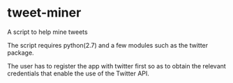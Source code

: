tweet-miner
===========

A script to help mine tweets

The script requires python(2.7) and a few modules such as the twitter package. 

The user has to register the app with twitter first so as to obtain the relevant credentials that enable the use of the Twitter API.

